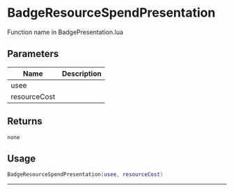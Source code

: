 # BadgeResourceSpendPresentation

Function name in BadgePresentation.lua

## Parameters

| Name         | Description |
| ------------ | ----------- |
| usee         |             |
| resourceCost |             |

## Returns

`none`

## Usage

```lua
BadgeResourceSpendPresentation(usee, resourceCost)
```

---
